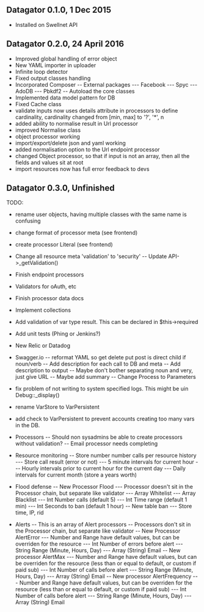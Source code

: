 Datagator 0.1.0, 1 Dec 2015
---------------------------
- Installed on Swellnet API

Datagator 0.2.0, 24 April 2016
------------------------------
- Improved global handling of error object
- New YAML importer in uploader
- Infinite loop detector
- Fixed output classes handling
- Incorporated Composer
-- External packages
--- Facebook
--- Spyc
--- AdoDB
--- Pbkdf2
-- Autoload the core classes
- Implemented data model pattern for DB
- Fixed Cache class
- validate inputs now uses details attribute in processors to define cardinality, cardinality changed from [min, max] to '?', '*', n
- added ability to normalise result in Url processor
- improved Normalise class
- object processor working
- import/export/delete json and yaml working
- added normalisation option to the Url endpoint processor
- changed Object processor, so that if input is not an array, then all the fields and values sit at root
- import resources now has full error feedback to devs

Datagator 0.3.0, Unfinished
---------------------------


TODO:
- rename user objects, having multiple classes with the same name is confusing
- change format of processor meta (see frontend)
- create processor Literal (see frontend)
- Change all resource meta 'validation' to 'security'
-- Update API->_getValidation()
- Finish endpoint processors
- Validators for oAuth, etc
- Finish processor data docs
- Implement collections
- Add validation of var type result. This can be declared in $this->required
- Add unit tests (Phing or Jenkins?)
- New Relic or Datadog
- Swagger.io 
-- reformat YAML so get delete put post is direct child if noun/verb 
-- Add description for each call to DB and meta
-- Add description to output
-- Maybe don't bother separating noun and very, just give URL
-- Maybe add summary
-- Change Process to Parameters
- fix problem of not writing to system specified logs. This might be uin Debug::_display()
- rename VarStore to VarPersistent
- add check to VarPersistent to prevent accounts creating too many vars in the DB.

- Processors
-- Should non sysadmins be able to create processors without validation?
-- Email processor needs completing

- Resource monitoring
-- Store number number calls per resource history
--- Store call result (error or not)
--- 5 minute intervals for current hour
--- Hourly intervals prior to current hour for the current day
--- Daily intervals for current month (store a years worth)

- Flood defense
-- New Processor Flood
--- Processor doesn't sit in the Processor chain, but separate like validator
--- Array Whitelist
--- Array Blacklist
--- Int Number calls (default 5)
--- Int Time range (default 1 min)
--- Int Seconds to ban (default 1 hour)
-- New table ban
--- Store time, IP, rid

- Alerts
-- This is an array of Alert processors
-- Processors don't sit in the Processor chain, but separate like validator
-- New Processor AlertError
--- Number and Range have default values, but can be overriden for the resource
--- Int Number of errors before alert
--- String Range (Minute, Hours, Day)
--- Array (String) Email
-- New processor AlertMax
--- Number and Range have default values, but can be overriden for the resource (less than or equal to default, or custom if paid sub)
--- Int Number of calls before alert
--- String Range (Minute, Hours, Day)
--- Array (String) Email
-- New processor AlertFrequency
--- Number and Range have default values, but can be overriden for the resource (less than or equal to default, or custom if paid sub)
--- Int Number of calls before alert
--- String Range (Minute, Hours, Day)
--- Array (String) Email

